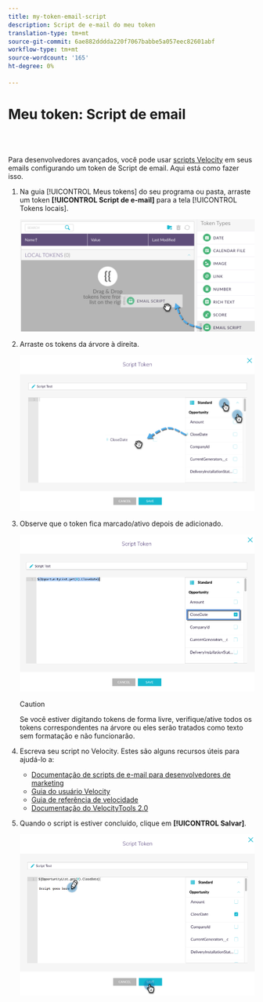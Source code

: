 ```yaml
---
title: my-token-email-script
description: Script de e-mail do meu token
translation-type: tm+mt
source-git-commit: 6ae882dddda220f7067babbe5a057eec82601abf
workflow-type: tm+mt
source-wordcount: '165'
ht-degree: 0%

---
```



# Meu token: Script de email

<br> 

Para desenvolvedores avançados, você pode usar [scripts Velocity](https://velocity.apache.org/engine/1.7/user-guide.html) em seus emails configurando um token de Script de email. Aqui está como fazer isso.

1. Na guia [!UICONTROL Meus tokens] do seu programa ou pasta, arraste um token **[!UICONTROL Script de e-mail]** para a tela [!UICONTROL Tokens locais].

   ![Imagem Um](/help/sky/assets/my-tokens/my-token-email-script/my-token-email-script-1.png)

1. Arraste os tokens da árvore à direita.

   ![Imagem dois](/help/sky/assets/my-tokens/my-token-email-script/my-token-email-script-2.png)

1. Observe que o token fica marcado/ativo depois de adicionado.

   ![Imagem Três](/help/sky/assets/my-tokens/my-token-email-script/my-token-email-script-3.png)

   >[!CAUTION]
   >
   >Se você estiver digitando tokens de forma livre, verifique/ative todos os tokens correspondentes na árvore ou eles serão tratados como texto sem formatação e não funcionarão.

1. Escreva seu script no Velocity. Estes são alguns recursos úteis para ajudá-lo a:

   * [Documentação de scripts de e-mail para desenvolvedores de marketing](https://developers.marketo.com/email-scripting/)
   * [Guia do usuário Velocity](https://velocity.apache.org/engine/devel/user-guide.html)
   * [Guia de referência de velocidade](https://velocity.apache.org/engine/devel/vtl-reference-guide.html)
   * [Documentação do VelocityTools 2.0](https://velocity.apache.org/tools/releases/2.0/javadoc/index.html)

1. Quando o script is estiver concluído, clique em **[!UICONTROL Salvar]**.

   ![Imagem quatro](/help/sky/assets/my-tokens/my-token-email-script/my-token-email-script-4.png)
